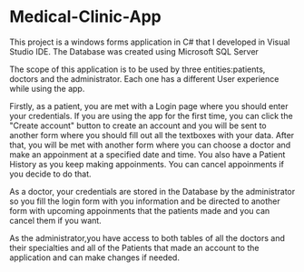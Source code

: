 # Medical-Clinic-App
This project is a windows forms application in C# that I developed in Visual Studio IDE. The Database was created using Microsoft SQL Server

The scope of this application is to be used by three entities:patients, doctors and the administrator. Each one has a different User experience while using the app.

Firstly, as a patient, you are met with a Login page where you should enter your credentials. If you are using the app for the first time, you can click the "Create account"
button to create an account and you will be sent to another form where you should fill out all the textboxes with your data. After that, you will be met with another form where 
you can choose a doctor and make an appoinment at a specified date and time. You also have a Patient History as you keep making appoinments. You can cancel appoinments if you decide to do that.

As a doctor, your credentials are stored in the Database by the administrator so you fill the login form with you information and be directed to another form with upcoming appoinments that the 
patients made and you can cancel them if you want.

As the administrator,you have access to both tables of all the doctors and their specialties and all of the Patients that made an account to the application and can make changes if needed.
